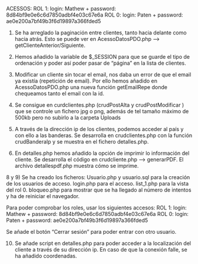 ACESSOS:
ROL 1: login: Mathew + password: 8d84bf9e0e6c6d7850adbf4e03c67e6a
ROL 0: login: Paten + password: ae0e200a7bf49b3f6d19897a366fded5

1)	Se ha arreglado la paginación entre clientes, tanto hacia delante como hacia atrás.  Esto se puede ver en AcessoDatosPDO.php --> getClienteAnterior/Siguiente.

2)	Hemos añadido la variable de $_SESSION para que se guarde el tipo de ordenación y poder así poder pasar de “página” en la lista de clientes.

3)	Modificar un cliente sin tocar el email, nos daba un error de que el email ya existía (repetición de email). Por ello hemos añadido en AcessoDatosPDO.php una nueva función getEmailRepe donde chequeamos tanto el email con la id.

4)	Se consigue en curdclientes.php (crudPostAlta  y crudPostModificar ) que se controle un fichero jpg o png, además de tel tamaño máximo de 500kb pero no subirlo a la carpeta Uploads

6)  A través de la dirección ip de los clientes, podemos acceder al país y con ello a las banderas. Se desarrolla en crudclientes.php con la función crudBanderaIp y se muestra en el fichero detalles.php.

7)	En detalles.php hemos añadido la opción de imprimir lo información del cliente. Se desarrolla el código en crudcliente.php --> generarPDF. El archivo detallespdf.php  muestra cómo se imprime.

8 y 9) Se ha creado los ficheros:
Usuario.php y usuario.sql para la creación de los usuarios de acceso.
login.php para el acceso.
list_1.php para la vista del rol 0.
bloqueo.php para mostrar que se ha llegado al número de intentos y ha de reiniciar el navegador.

Para poder comprobar los roles, usar los siguientes accesos:
ROL 1: login: Mathew + password: 8d84bf9e0e6c6d7850adbf4e03c67e6a
ROL 0: login: Paten + password: ae0e200a7bf49b3f6d19897a366fded5

Se añade el botón “Cerrar sesión” para poder entrar con otro usuario.

10) Se añade script en detalles.php para poder acceder a la localización del cliente a través de su dirección ip. En caso de que la conexión falle, se ha añadido coordenadas.
